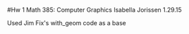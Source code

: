 #Hw 1 Math 385: Computer Graphics
Isabella Jorissen
1.29.15

Used Jim Fix's with_geom code as a base
